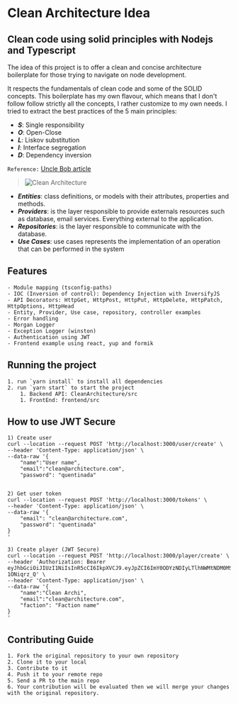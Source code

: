 # Clean Architecture Idea

## Clean code using solid principles with Nodejs and Typescript

The idea of this project is to offer a clean and concise architecture boilerplate for those trying to navigate on node development.

It respects the fundamentals of clean code and some of the SOLID concepts. This boilerplate has my own flavour, which means that I don't follow follow strictly all the concepts, I rather customize to my own needs. I tried to extract the best practices of the 5 main principles:

-   **_S_**: Single responsibility
-   **_O_**: Open-Close
-   **_L_**: Liskov substitution
-   **_I_**: Interface segregation
-   **_D_**: Dependency inversion

`Reference:` [Uncle Bob article](http://butunclebob.com/ArticleS.UncleBob.PrinciplesOfOod)

> ![Clean Architecture](https://github.com/rsaz/cleanArchitecture01/blob/main/media/CleanArchitecture.jpg)

-   **_Entities_**: class definitions, or models with their attributes, properties and methods.
-   **_Providers_**: is the layer responsible to provide externals resources such as database, email services. Everything external to the application.
-   **_Repositories_**: is the layer responsible to communicate with the database.
-   **_Use Cases_**: use cases represents the implementation of an operation that can be performed in the system

## Features

```
- Module mapping (tsconfig-paths)
- IOC (Inversion of control): Dependency Injection with InversifyJS
- API Decorators: HttpGet, HttpPost, HttpPut, HttpDelete, HttpPatch, HttpOptions, HttpHead
- Entity, Provider, Use case, repository, controller examples
- Error handling
- Morgan Logger
- Exception Logger (winston)
- Authentication using JWT
- Frontend example using react, yup and formik
```

## Running the project

```
1. run `yarn install` to install all dependencies
2. run `yarn start` to start the project
    1. Backend API: CleanArchitecture/src
    1. FrontEnd: frontend/src
```

## How to use JWT Secure

```
1) Create user
curl --location --request POST 'http://localhost:3000/user/create' \
--header 'Content-Type: application/json' \
--data-raw '{
    "name":"User name",
    "email":"clean@architecture.com",
    "password": "quentinada"


2) Get user token
curl --location --request POST 'http://localhost:3000/tokens' \
--header 'Content-Type: application/json' \
--data-raw '{
    "email": "clean@architecture.com",
    "password": "quentinada"
}
'

3) Create player (JWT Secure)
curl --location --request POST 'http://localhost:3000/player/create' \
--header 'Authorization: Bearer eyJhbGciOiJIUzI1NiIsInR5cCI6IkpXVCJ9.eyJpZCI6ImY0ODYzNDIyLTlhNWMtNDM0MS05NDU5LTVmMmUwYTgxMWQwZSIsImVtYWlsIjoicmVuYXRvanJAYWxwaHVzLmNvbS5iciIsImlhdCI6MTYyOTI0NjAzNCwiZXhwIjoxNjI5MzMyNDM0fQ.LAf7mLhfBerJ44EhwLW5AE2c_yy6gwhh4-1ONiqrz_Q' \
--header 'Content-Type: application/json' \
--data-raw '{
    "name":"Clean Archi",
    "email":"clean@architecture.com",
    "faction": "Faction name"
}
'
```

## Contributing Guide

```
1. Fork the original repository to your own repository
2. Clone it to your local
3. Contribute to it
4. Push it to your remote repo
5. Send a PR to the main repo
6. Your contribution will be evaluated then we will merge your changes with the original repository.
```

